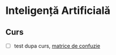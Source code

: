 # Inteligență Artificială

## Curs

- [ ] test dupa curs, [matrice de confuzie](https://www.dropbox.com/s/03dsk3n9n228p3v/IMG_20150316_153321.jpg?dl=0)

